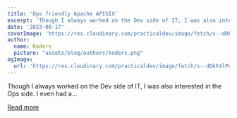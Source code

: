 ```yaml
---
title: 'Ops friendly Apache APISIX'
excerpt: 'Though I always worked on the Dev side of IT, I was also interested in the Ops side. I even had a...'
date: '2023-08-17'
coverImage: 'https://res.cloudinary.com/practicaldev/image/fetch/s--dDkF4lPe--/c_imagga_scale,f_auto,fl_progressive,h_420,q_auto,w_1000/https://dev-to-uploads.s3.amazonaws.com/uploads/articles/pfutlt6xpkhzdqbpj8gz.jpg'
author:
  name: Koders
  picture: "assets/blog/authors/koders.png"
ogImage:
  url: 'https://res.cloudinary.com/practicaldev/image/fetch/s--dDkF4lPe--/c_imagga_scale,f_auto,fl_progressive,h_420,q_auto,w_1000/https://dev-to-uploads.s3.amazonaws.com/uploads/articles/pfutlt6xpkhzdqbpj8gz.jpg'
---
```


Though I always worked on the Dev side of IT, I was also interested in the Ops side. I even had a...

[Read more](https://dev.to/apisix/ops-friendly-apache-apisix-2b8c)
